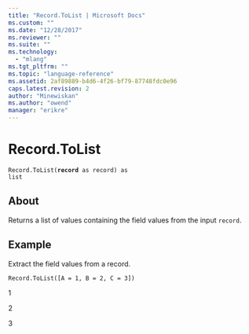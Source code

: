```yaml
---
title: "Record.ToList | Microsoft Docs"
ms.custom: ""
ms.date: "12/28/2017"
ms.reviewer: ""
ms.suite: ""
ms.technology: 
  - "mlang"
ms.tgt_pltfrm: ""
ms.topic: "language-reference"
ms.assetid: 2af89889-b4d6-4f26-bf79-87748fdc0e96
caps.latest.revision: 2
author: "Minewiskan"
ms.author: "owend"
manager: "erikre"
---
```

# Record.ToList
<code>Record.ToList(**record** as record) as list</code>
## About
Returns a list of values containing the field values from the input <code>record</code>.

## Example 
Extract the field values from a record.

<code>Record.ToList([A = 1, B = 2, C = 3])</code>


1

2

3

